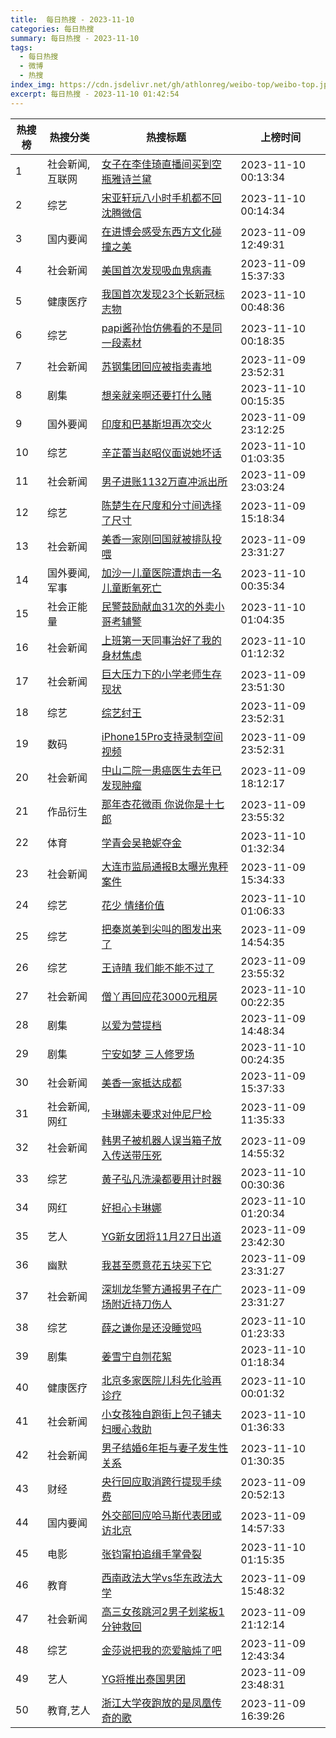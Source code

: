 ```yaml
---
title:  每日热搜 - 2023-11-10
categories: 每日热搜
summary: 每日热搜 - 2023-11-10
tags:
  - 每日热搜
  - 微博
  - 热搜
index_img: https://cdn.jsdelivr.net/gh/athlonreg/weibo-top/weibo-top.jpeg
excerpt: 每日热搜 - 2023-11-10 01:42:54
---
```


| 热搜榜 | 热搜分类 | 热搜标题 | 上榜时间 |
| --- | --- | --- | --- |
| 1 | 社会新闻,互联网 | [女子在李佳琦直播间买到空瓶雅诗兰黛](https://s.weibo.com/weibo%3Fq%3D%2523%E5%A5%B3%E5%AD%90%E5%9C%A8%E6%9D%8E%E4%BD%B3%E7%90%A6%E7%9B%B4%E6%92%AD%E9%97%B4%E4%B9%B0%E5%88%B0%E7%A9%BA%E7%93%B6%E9%9B%85%E8%AF%97%E5%85%B0%E9%BB%9B%2523) | 2023-11-10 00:13:34 | 
| 2 | 综艺 | [宋亚轩玩八小时手机都不回沈腾微信](https://s.weibo.com/weibo%3Fq%3D%2523%E5%AE%8B%E4%BA%9A%E8%BD%A9%E7%8E%A9%E5%85%AB%E5%B0%8F%E6%97%B6%E6%89%8B%E6%9C%BA%E9%83%BD%E4%B8%8D%E5%9B%9E%E6%B2%88%E8%85%BE%E5%BE%AE%E4%BF%A1%2523) | 2023-11-10 00:14:34 | 
| 3 | 国内要闻 | [在进博会感受东西方文化碰撞之美](https://s.weibo.com/weibo%3Fq%3D%2523%E5%9C%A8%E8%BF%9B%E5%8D%9A%E4%BC%9A%E6%84%9F%E5%8F%97%E4%B8%9C%E8%A5%BF%E6%96%B9%E6%96%87%E5%8C%96%E7%A2%B0%E6%92%9E%E4%B9%8B%E7%BE%8E%2523) | 2023-11-09 12:49:31 | 
| 4 | 社会新闻 | [美国首次发现吸血鬼病毒](https://s.weibo.com/weibo%3Fq%3D%2523%E7%BE%8E%E5%9B%BD%E9%A6%96%E6%AC%A1%E5%8F%91%E7%8E%B0%E5%90%B8%E8%A1%80%E9%AC%BC%E7%97%85%E6%AF%92%2523) | 2023-11-09 15:37:33 | 
| 5 | 健康医疗 | [我国首次发现23个长新冠标志物](https://s.weibo.com/weibo%3Fq%3D%2523%E6%88%91%E5%9B%BD%E9%A6%96%E6%AC%A1%E5%8F%91%E7%8E%B023%E4%B8%AA%E9%95%BF%E6%96%B0%E5%86%A0%E6%A0%87%E5%BF%97%E7%89%A9%2523) | 2023-11-10 00:48:36 | 
| 6 | 综艺 | [papi酱孙怡仿佛看的不是同一段素材](https://s.weibo.com/weibo%3Fq%3D%2523papi%E9%85%B1%E5%AD%99%E6%80%A1%E4%BB%BF%E4%BD%9B%E7%9C%8B%E7%9A%84%E4%B8%8D%E6%98%AF%E5%90%8C%E4%B8%80%E6%AE%B5%E7%B4%A0%E6%9D%90%2523) | 2023-11-10 00:18:35 | 
| 7 | 社会新闻 | [苏钢集团回应被指卖毒地](https://s.weibo.com/weibo%3Fq%3D%2523%E8%8B%8F%E9%92%A2%E9%9B%86%E5%9B%A2%E5%9B%9E%E5%BA%94%E8%A2%AB%E6%8C%87%E5%8D%96%E6%AF%92%E5%9C%B0%2523) | 2023-11-09 23:52:31 | 
| 8 | 剧集 | [想亲就亲啊还要打什么赌](https://s.weibo.com/weibo%3Fq%3D%2523%E6%83%B3%E4%BA%B2%E5%B0%B1%E4%BA%B2%E5%95%8A%E8%BF%98%E8%A6%81%E6%89%93%E4%BB%80%E4%B9%88%E8%B5%8C%2523) | 2023-11-10 00:15:35 | 
| 9 | 国外要闻 | [印度和巴基斯坦再次交火](https://s.weibo.com/weibo%3Fq%3D%2523%E5%8D%B0%E5%BA%A6%E5%92%8C%E5%B7%B4%E5%9F%BA%E6%96%AF%E5%9D%A6%E5%86%8D%E6%AC%A1%E4%BA%A4%E7%81%AB%2523) | 2023-11-09 23:12:25 | 
| 10 | 综艺 | [辛芷蕾当赵昭仪面说她坏话](https://s.weibo.com/weibo%3Fq%3D%2523%E8%BE%9B%E8%8A%B7%E8%95%BE%E5%BD%93%E8%B5%B5%E6%98%AD%E4%BB%AA%E9%9D%A2%E8%AF%B4%E5%A5%B9%E5%9D%8F%E8%AF%9D%2523) | 2023-11-10 01:03:35 | 
| 11 | 社会新闻 | [男子进账1132万直冲派出所](https://s.weibo.com/weibo%3Fq%3D%2523%E7%94%B7%E5%AD%90%E8%BF%9B%E8%B4%A61132%E4%B8%87%E7%9B%B4%E5%86%B2%E6%B4%BE%E5%87%BA%E6%89%80%2523) | 2023-11-09 23:03:24 | 
| 12 | 综艺 | [陈楚生在尺度和分寸间选择了尺寸](https://s.weibo.com/weibo%3Fq%3D%2523%E9%99%88%E6%A5%9A%E7%94%9F%E5%9C%A8%E5%B0%BA%E5%BA%A6%E5%92%8C%E5%88%86%E5%AF%B8%E9%97%B4%E9%80%89%E6%8B%A9%E4%BA%86%E5%B0%BA%E5%AF%B8%2523) | 2023-11-09 15:18:34 | 
| 13 | 社会新闻 | [美香一家刚回国就被排队投喂](https://s.weibo.com/weibo%3Fq%3D%2523%E7%BE%8E%E9%A6%99%E4%B8%80%E5%AE%B6%E5%88%9A%E5%9B%9E%E5%9B%BD%E5%B0%B1%E8%A2%AB%E6%8E%92%E9%98%9F%E6%8A%95%E5%96%82%2523) | 2023-11-09 23:31:27 | 
| 14 | 国外要闻,军事 | [加沙一儿童医院遭炮击一名儿童断氧死亡](https://s.weibo.com/weibo%3Fq%3D%2523%E5%8A%A0%E6%B2%99%E4%B8%80%E5%84%BF%E7%AB%A5%E5%8C%BB%E9%99%A2%E9%81%AD%E7%82%AE%E5%87%BB%E4%B8%80%E5%90%8D%E5%84%BF%E7%AB%A5%E6%96%AD%E6%B0%A7%E6%AD%BB%E4%BA%A1%2523) | 2023-11-10 00:35:34 | 
| 15 | 社会正能量 | [民警鼓励献血31次的外卖小哥考辅警](https://s.weibo.com/weibo%3Fq%3D%2523%E6%B0%91%E8%AD%A6%E9%BC%93%E5%8A%B1%E7%8C%AE%E8%A1%8031%E6%AC%A1%E7%9A%84%E5%A4%96%E5%8D%96%E5%B0%8F%E5%93%A5%E8%80%83%E8%BE%85%E8%AD%A6%2523) | 2023-11-10 01:04:35 | 
| 16 | 社会新闻 | [上班第一天同事治好了我的身材焦虑](https://s.weibo.com/weibo%3Fq%3D%2523%E4%B8%8A%E7%8F%AD%E7%AC%AC%E4%B8%80%E5%A4%A9%E5%90%8C%E4%BA%8B%E6%B2%BB%E5%A5%BD%E4%BA%86%E6%88%91%E7%9A%84%E8%BA%AB%E6%9D%90%E7%84%A6%E8%99%91%2523) | 2023-11-10 01:12:32 | 
| 17 | 社会新闻 | [巨大压力下的小学老师生存现状](https://s.weibo.com/weibo%3Fq%3D%2523%E5%B7%A8%E5%A4%A7%E5%8E%8B%E5%8A%9B%E4%B8%8B%E7%9A%84%E5%B0%8F%E5%AD%A6%E8%80%81%E5%B8%88%E7%94%9F%E5%AD%98%E7%8E%B0%E7%8A%B6%2523) | 2023-11-09 23:51:30 | 
| 18 | 综艺 | [综艺纣王](https://s.weibo.com/weibo%3Fq%3D%2523%E7%BB%BC%E8%89%BA%E7%BA%A3%E7%8E%8B%2523) | 2023-11-09 23:52:31 | 
| 19 | 数码 | [iPhone15Pro支持录制空间视频](https://s.weibo.com/weibo%3Fq%3D%2523iPhone15Pro%E6%94%AF%E6%8C%81%E5%BD%95%E5%88%B6%E7%A9%BA%E9%97%B4%E8%A7%86%E9%A2%91%2523) | 2023-11-09 23:52:31 | 
| 20 | 社会新闻 | [中山二院一患癌医生去年已发现肿瘤](https://s.weibo.com/weibo%3Fq%3D%2523%E4%B8%AD%E5%B1%B1%E4%BA%8C%E9%99%A2%E4%B8%80%E6%82%A3%E7%99%8C%E5%8C%BB%E7%94%9F%E5%8E%BB%E5%B9%B4%E5%B7%B2%E5%8F%91%E7%8E%B0%E8%82%BF%E7%98%A4%2523) | 2023-11-09 18:12:17 | 
| 21 | 作品衍生 | [那年杏花微雨 你说你是十七郎](https://s.weibo.com/weibo%3Fq%3D%2523%E9%82%A3%E5%B9%B4%E6%9D%8F%E8%8A%B1%E5%BE%AE%E9%9B%A8%20%E4%BD%A0%E8%AF%B4%E4%BD%A0%E6%98%AF%E5%8D%81%E4%B8%83%E9%83%8E%2523) | 2023-11-09 23:55:32 | 
| 22 | 体育 | [学青会吴艳妮夺金](https://s.weibo.com/weibo%3Fq%3D%2523%E5%AD%A6%E9%9D%92%E4%BC%9A%E5%90%B4%E8%89%B3%E5%A6%AE%E5%A4%BA%E9%87%91%2523) | 2023-11-10 01:32:34 | 
| 23 | 社会新闻 | [大连市监局通报B太曝光鬼秤案件](https://s.weibo.com/weibo%3Fq%3D%2523%E5%A4%A7%E8%BF%9E%E5%B8%82%E7%9B%91%E5%B1%80%E9%80%9A%E6%8A%A5B%E5%A4%AA%E6%9B%9D%E5%85%89%E9%AC%BC%E7%A7%A4%E6%A1%88%E4%BB%B6%2523) | 2023-11-09 15:34:33 | 
| 24 | 综艺 | [花少 情绪价值](https://s.weibo.com/weibo%3Fq%3D%2523%E8%8A%B1%E5%B0%91%20%E6%83%85%E7%BB%AA%E4%BB%B7%E5%80%BC%2523) | 2023-11-10 01:06:33 | 
| 25 | 综艺 | [把秦岚美到尖叫的图发出来了](https://s.weibo.com/weibo%3Fq%3D%2523%E6%8A%8A%E7%A7%A6%E5%B2%9A%E7%BE%8E%E5%88%B0%E5%B0%96%E5%8F%AB%E7%9A%84%E5%9B%BE%E5%8F%91%E5%87%BA%E6%9D%A5%E4%BA%86%2523) | 2023-11-09 14:54:35 | 
| 26 | 综艺 | [王诗晴 我们能不能不过了](https://s.weibo.com/weibo%3Fq%3D%2523%E7%8E%8B%E8%AF%97%E6%99%B4%20%E6%88%91%E4%BB%AC%E8%83%BD%E4%B8%8D%E8%83%BD%E4%B8%8D%E8%BF%87%E4%BA%86%2523) | 2023-11-09 23:55:32 | 
| 27 | 社会新闻 | [僧丫再回应花3000元租房](https://s.weibo.com/weibo%3Fq%3D%2523%E5%83%A7%E4%B8%AB%E5%86%8D%E5%9B%9E%E5%BA%94%E8%8A%B13000%E5%85%83%E7%A7%9F%E6%88%BF%2523) | 2023-11-10 00:22:35 | 
| 28 | 剧集 | [以爱为营提档](https://s.weibo.com/weibo%3Fq%3D%2523%E4%BB%A5%E7%88%B1%E4%B8%BA%E8%90%A5%E6%8F%90%E6%A1%A3%2523) | 2023-11-09 14:48:34 | 
| 29 | 剧集 | [宁安如梦 三人修罗场](https://s.weibo.com/weibo%3Fq%3D%2523%E5%AE%81%E5%AE%89%E5%A6%82%E6%A2%A6%20%E4%B8%89%E4%BA%BA%E4%BF%AE%E7%BD%97%E5%9C%BA%2523) | 2023-11-10 00:24:35 | 
| 30 | 社会新闻 | [美香一家抵达成都](https://s.weibo.com/weibo%3Fq%3D%2523%E7%BE%8E%E9%A6%99%E4%B8%80%E5%AE%B6%E6%8A%B5%E8%BE%BE%E6%88%90%E9%83%BD%2523) | 2023-11-09 15:37:33 | 
| 31 | 社会新闻,网红 | [卡琳娜未要求对仲尼尸检](https://s.weibo.com/weibo%3Fq%3D%2523%E5%8D%A1%E7%90%B3%E5%A8%9C%E6%9C%AA%E8%A6%81%E6%B1%82%E5%AF%B9%E4%BB%B2%E5%B0%BC%E5%B0%B8%E6%A3%80%2523) | 2023-11-09 11:35:33 | 
| 32 | 社会新闻 | [韩男子被机器人误当箱子放入传送带压死](https://s.weibo.com/weibo%3Fq%3D%2523%E9%9F%A9%E7%94%B7%E5%AD%90%E8%A2%AB%E6%9C%BA%E5%99%A8%E4%BA%BA%E8%AF%AF%E5%BD%93%E7%AE%B1%E5%AD%90%E6%94%BE%E5%85%A5%E4%BC%A0%E9%80%81%E5%B8%A6%E5%8E%8B%E6%AD%BB%2523) | 2023-11-09 14:55:32 | 
| 33 | 综艺 | [黄子弘凡洗澡都要用计时器](https://s.weibo.com/weibo%3Fq%3D%2523%E9%BB%84%E5%AD%90%E5%BC%98%E5%87%A1%E6%B4%97%E6%BE%A1%E9%83%BD%E8%A6%81%E7%94%A8%E8%AE%A1%E6%97%B6%E5%99%A8%2523) | 2023-11-10 00:30:36 | 
| 34 | 网红 | [好担心卡琳娜](https://s.weibo.com/weibo%3Fq%3D%2523%E5%A5%BD%E6%8B%85%E5%BF%83%E5%8D%A1%E7%90%B3%E5%A8%9C%2523) | 2023-11-10 01:20:34 | 
| 35 | 艺人 | [YG新女团将11月27日出道](https://s.weibo.com/weibo%3Fq%3D%2523YG%E6%96%B0%E5%A5%B3%E5%9B%A2%E5%B0%8611%E6%9C%8827%E6%97%A5%E5%87%BA%E9%81%93%2523) | 2023-11-09 23:42:30 | 
| 36 | 幽默 | [我甚至愿意花五块买下它](https://s.weibo.com/weibo%3Fq%3D%2523%E6%88%91%E7%94%9A%E8%87%B3%E6%84%BF%E6%84%8F%E8%8A%B1%E4%BA%94%E5%9D%97%E4%B9%B0%E4%B8%8B%E5%AE%83%2523) | 2023-11-09 23:31:27 | 
| 37 | 社会新闻 | [深圳龙华警方通报男子在广场附近持刀伤人](https://s.weibo.com/weibo%3Fq%3D%2523%E6%B7%B1%E5%9C%B3%E9%BE%99%E5%8D%8E%E8%AD%A6%E6%96%B9%E9%80%9A%E6%8A%A5%E7%94%B7%E5%AD%90%E5%9C%A8%E5%B9%BF%E5%9C%BA%E9%99%84%E8%BF%91%E6%8C%81%E5%88%80%E4%BC%A4%E4%BA%BA%2523) | 2023-11-09 23:31:27 | 
| 38 | 综艺 | [薛之谦你是还没睡觉吗](https://s.weibo.com/weibo%3Fq%3D%2523%E8%96%9B%E4%B9%8B%E8%B0%A6%E4%BD%A0%E6%98%AF%E8%BF%98%E6%B2%A1%E7%9D%A1%E8%A7%89%E5%90%97%2523) | 2023-11-10 01:23:33 | 
| 39 | 剧集 | [姜雪宁自刎花絮](https://s.weibo.com/weibo%3Fq%3D%2523%E5%A7%9C%E9%9B%AA%E5%AE%81%E8%87%AA%E5%88%8E%E8%8A%B1%E7%B5%AE%2523) | 2023-11-10 01:18:34 | 
| 40 | 健康医疗 | [北京多家医院儿科先化验再诊疗](https://s.weibo.com/weibo%3Fq%3D%2523%E5%8C%97%E4%BA%AC%E5%A4%9A%E5%AE%B6%E5%8C%BB%E9%99%A2%E5%84%BF%E7%A7%91%E5%85%88%E5%8C%96%E9%AA%8C%E5%86%8D%E8%AF%8A%E7%96%97%2523) | 2023-11-10 00:01:32 | 
| 41 | 社会新闻 | [小女孩独自跑街上包子铺夫妇暖心救助](https://s.weibo.com/weibo%3Fq%3D%2523%E5%B0%8F%E5%A5%B3%E5%AD%A9%E7%8B%AC%E8%87%AA%E8%B7%91%E8%A1%97%E4%B8%8A%E5%8C%85%E5%AD%90%E9%93%BA%E5%A4%AB%E5%A6%87%E6%9A%96%E5%BF%83%E6%95%91%E5%8A%A9%2523) | 2023-11-10 01:36:33 | 
| 42 | 社会新闻 | [男子结婚6年拒与妻子发生性关系](https://s.weibo.com/weibo%3Fq%3D%2523%E7%94%B7%E5%AD%90%E7%BB%93%E5%A9%9A6%E5%B9%B4%E6%8B%92%E4%B8%8E%E5%A6%BB%E5%AD%90%E5%8F%91%E7%94%9F%E6%80%A7%E5%85%B3%E7%B3%BB%2523) | 2023-11-10 01:30:35 | 
| 43 | 财经 | [央行回应取消跨行提现手续费](https://s.weibo.com/weibo%3Fq%3D%2523%E5%A4%AE%E8%A1%8C%E5%9B%9E%E5%BA%94%E5%8F%96%E6%B6%88%E8%B7%A8%E8%A1%8C%E6%8F%90%E7%8E%B0%E6%89%8B%E7%BB%AD%E8%B4%B9%2523) | 2023-11-09 20:52:13 | 
| 44 | 国内要闻 | [外交部回应哈马斯代表团或访北京](https://s.weibo.com/weibo%3Fq%3D%2523%E5%A4%96%E4%BA%A4%E9%83%A8%E5%9B%9E%E5%BA%94%E5%93%88%E9%A9%AC%E6%96%AF%E4%BB%A3%E8%A1%A8%E5%9B%A2%E6%88%96%E8%AE%BF%E5%8C%97%E4%BA%AC%2523) | 2023-11-09 14:57:33 | 
| 45 | 电影 | [张钧甯拍追缉手掌骨裂](https://s.weibo.com/weibo%3Fq%3D%2523%E5%BC%A0%E9%92%A7%E7%94%AF%E6%8B%8D%E8%BF%BD%E7%BC%89%E6%89%8B%E6%8E%8C%E9%AA%A8%E8%A3%82%2523) | 2023-11-10 01:15:35 | 
| 46 | 教育 | [西南政法大学vs华东政法大学](https://s.weibo.com/weibo%3Fq%3D%2523%E8%A5%BF%E5%8D%97%E6%94%BF%E6%B3%95%E5%A4%A7%E5%AD%A6vs%E5%8D%8E%E4%B8%9C%E6%94%BF%E6%B3%95%E5%A4%A7%E5%AD%A6%2523) | 2023-11-09 15:48:32 | 
| 47 | 社会新闻 | [高三女孩跳河2男子划桨板1分钟救回](https://s.weibo.com/weibo%3Fq%3D%2523%E9%AB%98%E4%B8%89%E5%A5%B3%E5%AD%A9%E8%B7%B3%E6%B2%B32%E7%94%B7%E5%AD%90%E5%88%92%E6%A1%A8%E6%9D%BF1%E5%88%86%E9%92%9F%E6%95%91%E5%9B%9E%2523) | 2023-11-09 21:12:14 | 
| 48 | 综艺 | [金莎说把我的恋爱脑炖了吧](https://s.weibo.com/weibo%3Fq%3D%2523%E9%87%91%E8%8E%8E%E8%AF%B4%E6%8A%8A%E6%88%91%E7%9A%84%E6%81%8B%E7%88%B1%E8%84%91%E7%82%96%E4%BA%86%E5%90%A7%2523) | 2023-11-09 12:43:34 | 
| 49 | 艺人 | [YG将推出泰国男团](https://s.weibo.com/weibo%3Fq%3D%2523YG%E5%B0%86%E6%8E%A8%E5%87%BA%E6%B3%B0%E5%9B%BD%E7%94%B7%E5%9B%A2%2523) | 2023-11-09 23:48:31 | 
| 50 | 教育,艺人 | [浙江大学夜跑放的是凤凰传奇的歌](https://s.weibo.com/weibo%3Fq%3D%2523%E6%B5%99%E6%B1%9F%E5%A4%A7%E5%AD%A6%E5%A4%9C%E8%B7%91%E6%94%BE%E7%9A%84%E6%98%AF%E5%87%A4%E5%87%B0%E4%BC%A0%E5%A5%87%E7%9A%84%E6%AD%8C%2523) | 2023-11-09 16:39:26 | 
